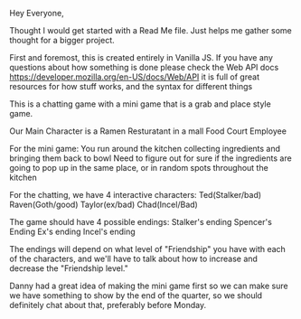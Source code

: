 Hey Everyone,

Thought I would get started with a Read Me file. Just helps me gather some thought for a bigger project.

First and foremost, this is created entirely in Vanilla JS. If you have any questions about how something is done please check the Web API docs
https://developer.mozilla.org/en-US/docs/Web/API
it is full of great resources for how stuff works, and the syntax for different things

This is a chatting game with a mini game that is a grab and place style game.

Our Main Character is a Ramen Resturatant in a mall Food Court Employee

For the mini game:
You run around the kitchen collecting ingredients and bringing them back to bowl
Need to figure out for sure if the ingredients are going to pop up in the same place, or in random spots throughout the kitchen

For the chatting, we have 4 interactive characters:
Ted(Stalker/bad)
Raven(Goth/good)
Taylor(ex/bad)
Chad(Incel/Bad)

The game should have 4 possible endings:
Stalker's ending
Spencer's Ending
Ex's ending
Incel's ending

The endings will depend on what level of "Friendship" you have with each of the characters, and we'll have to talk about how to increase and decrease the "Friendship level."

Danny had a great idea of making the mini game first so we can make sure we have something to show by the end of the quarter, so we should definitely chat about that, preferably before Monday.

